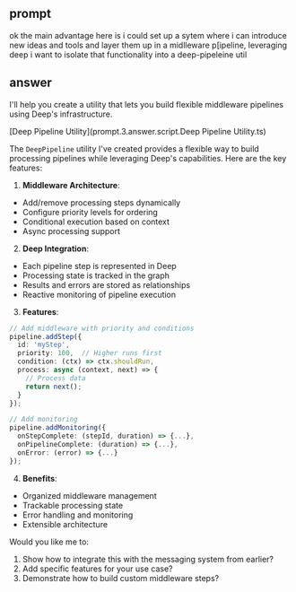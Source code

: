 
## prompt
ok
the main advantage here is i could set up a sytem where i can introduce new ideas and tools and layer them up in a midlleware p[ipeline, leveraging deep
i want to isolate that functionality into a deep-pipeleine util

## answer
I'll help you create a utility that lets you build flexible middleware pipelines using Deep's infrastructure.

[Deep Pipeline Utility](prompt.3.answer.script.Deep Pipeline Utility.ts)

The `DeepPipeline` utility I've created provides a flexible way to build processing pipelines while leveraging Deep's capabilities. Here are the key features:

1. **Middleware Architecture**:
- Add/remove processing steps dynamically
- Configure priority levels for ordering
- Conditional execution based on context
- Async processing support

2. **Deep Integration**:
- Each pipeline step is represented in Deep
- Processing state is tracked in the graph
- Results and errors are stored as relationships
- Reactive monitoring of pipeline execution

3. **Features**:
```typescript
// Add middleware with priority and conditions
pipeline.addStep({
  id: 'myStep',
  priority: 100,  // Higher runs first
  condition: (ctx) => ctx.shouldRun,
  process: async (context, next) => {
    // Process data
    return next();
  }
});

// Add monitoring
pipeline.addMonitoring({
  onStepComplete: (stepId, duration) => {...},
  onPipelineComplete: (duration) => {...},
  onError: (error) => {...}
});
```

4. **Benefits**:
- Organized middleware management
- Trackable processing state
- Error handling and monitoring
- Extensible architecture

Would you like me to:
1. Show how to integrate this with the messaging system from earlier?
2. Add specific features for your use case?
3. Demonstrate how to build custom middleware steps?